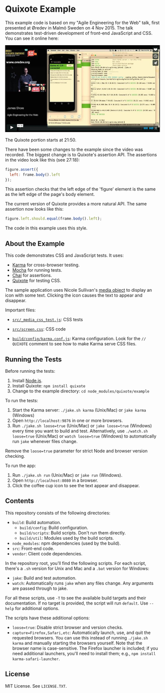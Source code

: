 Quixote Example
===========

This example code is based on my "Agile Engineering for the Web" talk, first presented at Øredev in Malmö Sweden on 4 Nov 2015. The talk demonstrates test-driven development of front-end JavaScript and CSS. You can see it online here:

[![Video link](video_poster.jpg)](https://vimeo.com/144642399)

The Quixote portion starts at 21:50.

There have been some changes to the example since the video was recorded. The biggest change is to Quixote's assertion API. The assertions in the video look like this (see 27:18):

```javascript
figure.assert({
  left: frame.body().left
});
```

This assertion checks that the left edge of the 'figure' element is the same as the left edge of the page's body element.

The current version of Quixote provides a more natural API. The same assertion now looks like this:

```javascript
figure.left.should.equal(frame.body().left);
```

The code in this example uses this style.


About the Example
-----------------

This code demonstrates CSS and JavaScript tests. It uses:
 
* [Karma](http://karma-runner.github.io) for cross-browser testing.
* [Mocha](https://mochajs.org/) for running tests.
* [Chai](http://chaijs.com/) for assertions.
* [Quixote](https://github.com/jamesshore/quixote) for testing CSS.

The sample application uses Nicole Sullivan's [media object](http://www.stubbornella.org/content/2010/06/25/the-media-object-saves-hundreds-of-lines-of-code/) to display an icon with some text. Clicking the icon causes the text to appear and disappear.

Important files:

* [`src/_media_css_test.js`](src/_media_css_test.js): CSS tests

* [`src/screen.css`](src/screen.css): CSS code

* [`build/config/karma.conf.js`](build/config/karma.conf.js): Karma configuration. Look for the `// QUIXOTE` comment to see how to make Karma serve CSS files.
  

Running the Tests
-----------------

Before running the tests:

1. Install [Node.js](http://nodejs.org/download/).
2. Install Quixote: `npm install quixote`
3. Change to the example directory: `cd node_modules/quixote/example`

To run the tests:

1. Start the Karma server: `./jake.sh karma` (Unix/Mac) or `jake karma` (Windows)
2. Open `http://localhost:9876` in one or more browsers.
3. Run `./jake.sh loose=true` (Unix/Mac) or `jake loose=true` (Windows) every time you want to build and test. Alternatively, use `./watch.sh loose=true` (Unix/Mac) or `watch loose=true` (Windows) to automatically run `jake` whenever files change.

Remove the `loose=true` parameter for strict Node and browser version checking.

To run the app:

1. Run `./jake.sh run` (Unix/Mac) or `jake run` (Windows).
2. Open `http://localhost:8080` in a browser.
3. Click the coffee cup icon to see the text appear and disappear.


Contents
--------

This repository consists of the following directories:

* `build`: Build automation.
	* `build/config`: Build configuration.
	* `build/scripts`: Build scripts. Don't run them directly.
	* `build/util`: Modules used by the build scripts.
* `node_modules`: npm dependencies (used by the build).
* `src`: Front-end code.
* `vendor`: Client code dependencies.

In the repository root, you'll find the following scripts. For each script, there's a `.sh` version for Unix and Mac and a `.bat` version for Windows:

* `jake`: Build and test automation.
* `watch`: Automatically runs `jake` when any files change. Any arguments are passed through to jake.

For all these scripts, use `-T` to see the available build targets and their documentation. If no target is provided, the script will run `default`. Use `--help` for additional options.

The scripts have these additional options:

* `loose=true`: Disable strict browser and version checks.
* `capture=Firefox,Safari,etc`: Automatically launch, use, and quit the requested browsers. You can use this instead of running `./jake.sh karma` and manually starting the browsers yourself. Note that the browser name is case-sensitive. The Firefox launcher is included; if you need additional launchers, you'll need to install them; e.g., `npm install karma-safari-launcher`.



License
-------

MIT License. See `LICENSE.TXT`.